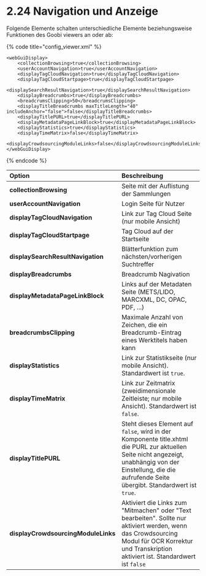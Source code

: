 # 2.24 Navigation und Anzeige

Folgende Elemente schalten unterschiedliche Elemente beziehungsweise Funktionen des Goobi viewers an oder ab:

{% code title="config\_viewer.xml" %}
```markup
<webGuiDisplay>
    <collectionBrowsing>true</collectionBrowsing>
    <userAccountNavigation>true</userAccountNavigation>
    <displayTagCloudNavigation>true</displayTagCloudNavigation>
    <displayTagCloudStartpage>true</displayTagCloudStartpage>
    <displaySearchResultNavigation>true</displaySearchResultNavigation>
    <displayBreadcrumbs>true</displayBreadcrumbs>
    <breadcrumsClipping>50</breadcrumsClipping>
    <displayTitleBreadcrumbs maxTitleLength="40" includeAnchor="false">false</displayTitleBreadcrumbs>
    <displayTitlePURL>true</displayTitlePURL>
    <displayMetadataPageLinkBlock>true</displayMetadataPageLinkBlock>
    <displayStatistics>true</displayStatistics>
    <displayTimeMatrix>false</displayTimeMatrix>
    <displayCrowdsourcingModuleLinks>false</displayCrowdsourcingModuleLinks>
</webGuiDisplay>
```
{% endcode %}

| **Option** | Beschreibung |
| :--- | :--- |
| **collectionBrowsing** | Seite mit der Auflistung der Sammlungen |
| **userAccountNavigation** | Login Seite für Nutzer |
| **displayTagCloudNavigation** | Link zur Tag Cloud Seite \(nur mobile Ansicht\) |
| **displayTagCloudStartpage** | Tag Cloud auf der Startseite |
| **displaySearchResultNavigation** | Blätterfunktion zum nächsten/vorherigen Suchtreffer |
| **displayBreadcrumbs** | Breadcrumb Nagivation |
| **displayMetadataPageLinkBlock** | Links auf der Metadaten Seite \(METS/LIDO, MARCXML, DC, OPAC, PDF, ...\) |
| **breadcrumbsClipping** | Maximale Anzahl von Zeichen, die ein Breadcrumb-Eintrag eines Werktitels haben kann |
| **displayStatistics** | Link zur Statistikseite \(nur mobile Ansicht\). Standardwert ist `true`. |
| **displayTimeMatrix** | Link zur Zeitmatrix \(zweidimensionale Zeitleiste; nur mobile Ansicht\). Standardwert ist `false`. |
| **displayTitlePURL** | Steht dieses Element auf `false`, wird in der Komponente title.xhtml die PURL zur aktuellen Seite nicht angezeigt, unabhängig von der Einstellung, die die aufrufende Seite übergibt. Standardwert ist `true`. |
| **displayCrowdsourcingModuleLinks** | Aktiviert die Links zum "Mitmachen" oder "Text bearbeiten". Sollte nur aktiviert werden, wenn das Crowdsourcing Modul für OCR Korrektur und Transkription aktiviert ist. Standardwert ist `false`  |


